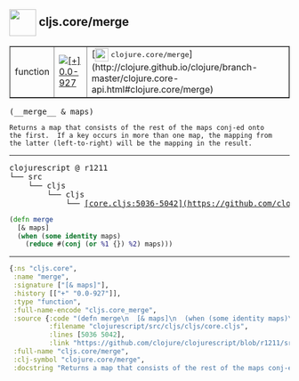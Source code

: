 ## <img width="48px" valign="middle" src="http://i.imgur.com/Hi20huC.png"> cljs.core/merge

 <table border="1">
<tr>
<td>function</td>
<td><a href="https://github.com/cljsinfo/api-refs/tree/0.0-927"><img valign="middle" alt="[+] 0.0-927" src="https://img.shields.io/badge/+-0.0--927-lightgrey.svg"></a> </td>
<td>
[<img height="24px" valign="middle" src="http://i.imgur.com/1GjPKvB.png"> <samp>clojure.core/merge</samp>](http://clojure.github.io/clojure/branch-master/clojure.core-api.html#clojure.core/merge)
</td>
</tr>
</table>

 <samp>
(__merge__ & maps)<br>
</samp>

```
Returns a map that consists of the rest of the maps conj-ed onto
the first.  If a key occurs in more than one map, the mapping from
the latter (left-to-right) will be the mapping in the result.
```

---

 <pre>
clojurescript @ r1211
└── src
    └── cljs
        └── cljs
            └── <ins>[core.cljs:5036-5042](https://github.com/clojure/clojurescript/blob/r1211/src/cljs/cljs/core.cljs#L5036-L5042)</ins>
</pre>

```clj
(defn merge
  [& maps]
  (when (some identity maps)
    (reduce #(conj (or %1 {}) %2) maps)))
```


---

```clj
{:ns "cljs.core",
 :name "merge",
 :signature ["[& maps]"],
 :history [["+" "0.0-927"]],
 :type "function",
 :full-name-encode "cljs.core_merge",
 :source {:code "(defn merge\n  [& maps]\n  (when (some identity maps)\n    (reduce #(conj (or %1 {}) %2) maps)))",
          :filename "clojurescript/src/cljs/cljs/core.cljs",
          :lines [5036 5042],
          :link "https://github.com/clojure/clojurescript/blob/r1211/src/cljs/cljs/core.cljs#L5036-L5042"},
 :full-name "cljs.core/merge",
 :clj-symbol "clojure.core/merge",
 :docstring "Returns a map that consists of the rest of the maps conj-ed onto\nthe first.  If a key occurs in more than one map, the mapping from\nthe latter (left-to-right) will be the mapping in the result."}

```
